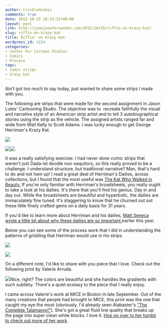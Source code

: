 ```yaml
---
author: crinkledcomix
comments: true
date: 2012-10-25 18:13:52+00:00
layout: post
link: http://juanjosefernandez.com/2012/10/25/riffin-on-krazy-kat/
slug: riffin-on-krazy-kat
title: Riffin' on Krazy Kat
wordpress_id: 1224
categories:
- Center For Cartoon Studies
- Comics
- Process
tags:
- comic strips
- krazy kat
---
```


Ain't got too much to say today, just wanted to share some strips I made with you.

The following are strips that were made for the second assignment in Jason Lutes' Cartooning Studio. The objective was to  recreate faithfully the visual and narrative style of an American strip artist and to tell 3 autobiographical stories using the strip as the vehicle. The assigned artists ranged far and wide from Walt Kelly to Scott Adams. I was lucky enough to get George Herriman's Krazy Kat.

[![](http://fernandezjuanjose.files.wordpress.com/2012/10/final-krazy-boat.png)](http://fernandezjuanjose.files.wordpress.com/2012/10/final-krazy-boat.png)

[![](http://fernandezjuanjose.files.wordpress.com/2012/10/final-krazy_web1.png)](http://fernandezjuanjose.files.wordpress.com/2012/10/final-krazy_web1.png)[![](http://fernandezjuanjose.files.wordpress.com/2012/10/final-krazy-brick_web.png)](http://fernandezjuanjose.files.wordpress.com/2012/10/final-krazy-brick_web.png)

It was a really satisfying exercise. I had never done comic strips that weren't just Dada-ist doodle non-sequitors, so this really proved to be a challenge. I understand structure, but traditional narrative? Man, that's hard to do and not ham up! I read a great deal of Herriman's Dailies, across collections, but I found that the most useful was [The Kat Who Walked in Beauty.](http://www.amazon.com/The-Kat-Who-Walked-Beauty/dp/1560978546) If you're only familiar with Herriman's broadsheets, you really ought to take a look at his dailies. It's there that you'll find his genius. Day in and day out. While the broadsheets are beautiful and hyperbolic, the dailies are immaculately fine tuned. It's staggering to know that he churned out out these little finely crafted gems on a daily basis for 31 years.

If you'd like to learn more about Herriman and his dailies, [Matt Seneca wrote a little bit about why these dailies are so important ](http://deathtotheuniverse.blogspot.com/2012/01/herrimans-dailies.html)earlier this year.

Below you can see some of the process work that I did in understanding the patterns of gridding that Herriman would use in his strips.

[![](http://fernandezjuanjose.files.wordpress.com/2012/10/krazy-process-1.jpg)](http://fernandezjuanjose.files.wordpress.com/2012/10/krazy-process-1.jpg)

[![](http://fernandezjuanjose.files.wordpress.com/2012/10/krazy-process-2.jpg)](http://fernandezjuanjose.files.wordpress.com/2012/10/krazy-process-2.jpg)

On a different note, I'd like to share with you piece that I love. Check out the following print by Valerie Arruda.

[![](http://25.media.tumblr.com/tumblr_m75q2tzLIl1rb6al8o1_1280.jpg)](http://varrudaillustration.tumblr.com/image/27196444587)Nice, right? The colors are beautiful and she handles the gradients with such subtlety. There's a quiet ecstasy to the piece that I really enjoy.

I came across Valerie's work at MICE in Boston in late September. Out of the many creations that people had brought to MICE, this print was the one that caught my eye the most (obviously, I'd already seen Alabaster's ["The Complete Talamaroo!"](http://hicandhoc.storenvy.com/products/310382-the-complete-talamaroo-alabaster)). She's got a great fluid line quality that breaks up the page into super clean white blocks. I love it. [Hop on over to her tumblr to check out more of her work](http://varrudaillustration.tumblr.com/).
